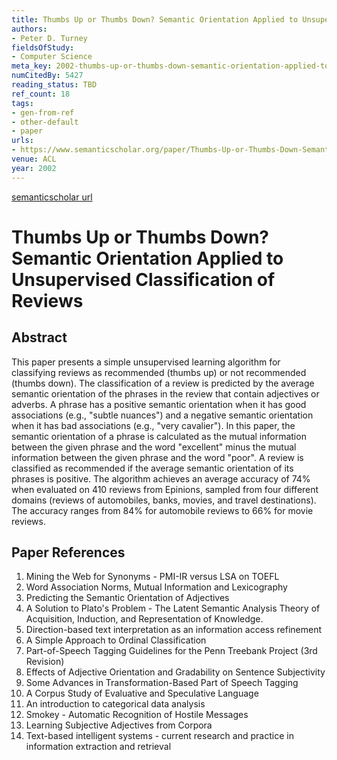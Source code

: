 ```yaml
---
title: Thumbs Up or Thumbs Down? Semantic Orientation Applied to Unsupervised Classification of Reviews
authors:
- Peter D. Turney
fieldsOfStudy:
- Computer Science
meta_key: 2002-thumbs-up-or-thumbs-down-semantic-orientation-applied-to-unsupervised-classification-of-reviews
numCitedBy: 5427
reading_status: TBD
ref_count: 18
tags:
- gen-from-ref
- other-default
- paper
urls:
- https://www.semanticscholar.org/paper/Thumbs-Up-or-Thumbs-Down-Semantic-Orientation-to-of-Turney/9e7c7853a16a378cc24a082153b282257a9675b7?sort=total-citations
venue: ACL
year: 2002
---
```


[semanticscholar url](https://www.semanticscholar.org/paper/Thumbs-Up-or-Thumbs-Down-Semantic-Orientation-to-of-Turney/9e7c7853a16a378cc24a082153b282257a9675b7?sort=total-citations)

# Thumbs Up or Thumbs Down? Semantic Orientation Applied to Unsupervised Classification of Reviews

## Abstract

This paper presents a simple unsupervised learning algorithm for classifying reviews as recommended (thumbs up) or not recommended (thumbs down). The classification of a review is predicted by the average semantic orientation of the phrases in the review that contain adjectives or adverbs. A phrase has a positive semantic orientation when it has good associations (e.g., "subtle nuances") and a negative semantic orientation when it has bad associations (e.g., "very cavalier"). In this paper, the semantic orientation of a phrase is calculated as the mutual information between the given phrase and the word "excellent" minus the mutual information between the given phrase and the word "poor". A review is classified as recommended if the average semantic orientation of its phrases is positive. The algorithm achieves an average accuracy of 74% when evaluated on 410 reviews from Epinions, sampled from four different domains (reviews of automobiles, banks, movies, and travel destinations). The accuracy ranges from 84% for automobile reviews to 66% for movie reviews.

## Paper References

1. Mining the Web for Synonyms - PMI-IR versus LSA on TOEFL
2. Word Association Norms, Mutual Information and Lexicography
3. Predicting the Semantic Orientation of Adjectives
4. A Solution to Plato's Problem - The Latent Semantic Analysis Theory of Acquisition, Induction, and Representation of Knowledge.
5. Direction-based text interpretation as an information access refinement
6. A Simple Approach to Ordinal Classification
7. Part-of-Speech Tagging Guidelines for the Penn Treebank Project (3rd Revision)
8. Effects of Adjective Orientation and Gradability on Sentence Subjectivity
9. Some Advances in Transformation-Based Part of Speech Tagging
10. A Corpus Study of Evaluative and Speculative Language
11. An introduction to categorical data analysis
12. Smokey - Automatic Recognition of Hostile Messages
13. Learning Subjective Adjectives from Corpora
14. Text-based intelligent systems - current research and practice in information extraction and retrieval
